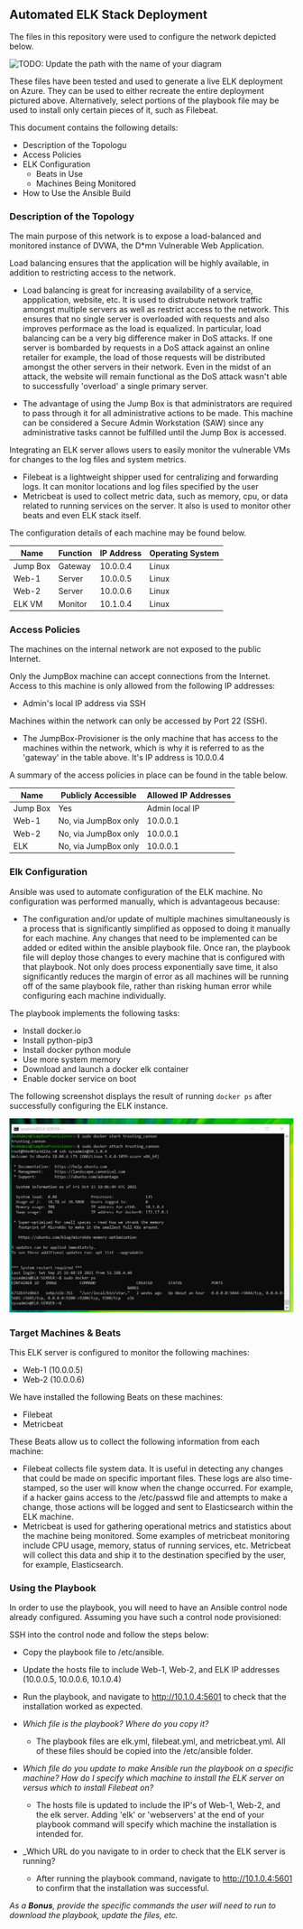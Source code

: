 ## Automated ELK Stack Deployment

The files in this repository were used to configure the network depicted below.

![TODO: Update the path with the name of your diagram](Images/diagram_filename.png)

These files have been tested and used to generate a live ELK deployment on Azure. They can be used to either recreate the entire deployment pictured above. Alternatively, select portions of the playbook file may be used to install only certain pieces of it, such as Filebeat.

  
This document contains the following details:
- Description of the Topologu
- Access Policies
- ELK Configuration
  - Beats in Use
  - Machines Being Monitored
- How to Use the Ansible Build


### Description of the Topology

The main purpose of this network is to expose a load-balanced and monitored instance of DVWA, the D*mn Vulnerable Web Application.

Load balancing ensures that the application will be highly available, in addition to restricting access to the network.

- Load balancing is great for increasing availability of a service, appplication, website, etc. It is used to distrubute network traffic amongst multiple servers as well as restrict access to the network. This ensures that no single server is overloaded with requests and also improves performace as the load is equalized. In particular, load balancing can be a very big difference maker in DoS attacks. If one server is bombarded by requests in a DoS attack against an online retailer for example, the load of those requests will be distributed amongst the other servers in their network. Even in the midst of an attack, the website will remain functional as the DoS attack wasn't able to successfully 'overload' a single primary server.  

- The advantage of using the Jump Box is that administrators are required to pass through it for all administrative actions to be made. This machine can be considered a Secure Admin Workstation (SAW) since any administrative tasks cannot be fulfilled until the Jump Box is accessed. 

Integrating an ELK server allows users to easily monitor the vulnerable VMs for changes to the log files and system metrics.

- Filebeat is a lightweight shipper used for centralizing and forwarding logs. It can monitor locations and log files specified by the user
- Metricbeat is used to collect metric data, such as memory, cpu, or data related to running services on the server. It also is used to monitor other beats and even ELK stack itself.

The configuration details of each machine may be found below.

| Name     | Function | IP Address | Operating System |
|----------|----------|------------|------------------|
| Jump Box | Gateway  | 10.0.0.4   | Linux            |
| Web-1    | Server   | 10.0.0.5   | Linux            |
| Web-2    | Server   | 10.0.0.6   | Linux            |
| ELK VM   | Monitor  | 10.1.0.4   | Linux            |

### Access Policies

The machines on the internal network are not exposed to the public Internet. 

Only the JumpBox machine can accept connections from the Internet. Access to this machine is only allowed from the following IP addresses:

- Admin's local IP address via SSH 

Machines within the network can only be accessed by Port 22 (SSH).

- The JumpBox-Provisioner is the only machine that has access to the machines within the network, which is why it is referred to as the 'gateway' in the table above. It's IP address is 10.0.0.4

A summary of the access policies in place can be found in the table below.

| Name     | Publicly Accessible | Allowed IP Addresses |
|----------|---------------------|----------------------|
| Jump Box |        Yes          |    Admin local IP    |
| Web-1    |No, via JumpBox only |      10.0.0.1        |
| Web-2    |No, via JumpBox only |      10.0.0.1        |
| ELK      |No, via JumpBox only |      10.0.0.1        |

### Elk Configuration

Ansible was used to automate configuration of the ELK machine. No configuration was performed manually, which is advantageous because:

- The configuration and/or update of multiple machines simultaneously is a process that is significantly simplified as opposed to doing it manually for each machine. Any changes that need to be implemented can be added or edited within the ansible playbook file. Once ran, the playbook file will deploy those changes to every machine that is configured with that playbook. Not only does process exponentially save time, it also significantly reduces the margin of error as all machines will be running off of the same playbook file, rather than risking human error while configuring each machine individually.

The playbook implements the following tasks:

- Install docker.io
- Install python-pip3
- Install docker python module
- Use more system memory
- Download and launch a docker elk container
- Enable docker service on boot

The following screenshot displays the result of running `docker ps` after successfully configuring the ELK instance.

![TODO: Update the path with the name of your screenshot of docker ps output](Images/docker_ps.png)

### Target Machines & Beats
This ELK server is configured to monitor the following machines:

- Web-1 (10.0.0.5)
- Web-2 (10.0.0.6)

We have installed the following Beats on these machines:

- Filebeat
- Metricbeat

These Beats allow us to collect the following information from each machine:

- Filebeat collects file system data. It is useful in detecting any changes that could be made on specific important files. These logs are also time-stamped, so the user will know when the change occurred. For example, if a hacker gains access to the /etc/passwd file and attempts to make a change, those actions will be logged and sent to Elasticsearch within the ELK machine. 
- Metricbeat is used for gathering operational metrics and statistics about the machine being monitored. Some examples of metricbeat monitoring include CPU usage, memory, status of running services, etc. Metricbeat will collect this data and ship it to the destination specified by the user, for example, Elasticsearch. 

### Using the Playbook
In order to use the playbook, you will need to have an Ansible control node already configured. Assuming you have such a control node provisioned: 

SSH into the control node and follow the steps below:
- Copy the playbook file to /etc/ansible.
- Update the hosts file to include Web-1, Web-2, and ELK IP addresses
     (10.0.0.5, 10.0.0.6, 10.1.0.4)
- Run the playbook, and navigate to http://10.1.0.4:5601 to check that the installation worked as expected.

- _Which file is the playbook? Where do you copy it?_

  - The playbook files are elk.yml, filebeat.yml, and metricbeat.yml. All of these files should be copied into the /etc/ansible folder.

- _Which file do you update to make Ansible run the playbook on a specific machine? How do I specify which machine to install the ELK server on versus which to install Filebeat on?_

  - The hosts file is updated to include the IP's of Web-1, Web-2, and the elk server. Adding 'elk' or 'webservers' at the end of your playbook command will specify which machine the installation is intended for.

- _Which URL do you navigate to in order to check that the ELK server is running?

  - After running the playbook command, navigate to http://10.1.0.4:5601 to confirm that the installation was successful.

_As a **Bonus**, provide the specific commands the user will need to run to download the playbook, update the files, etc._
